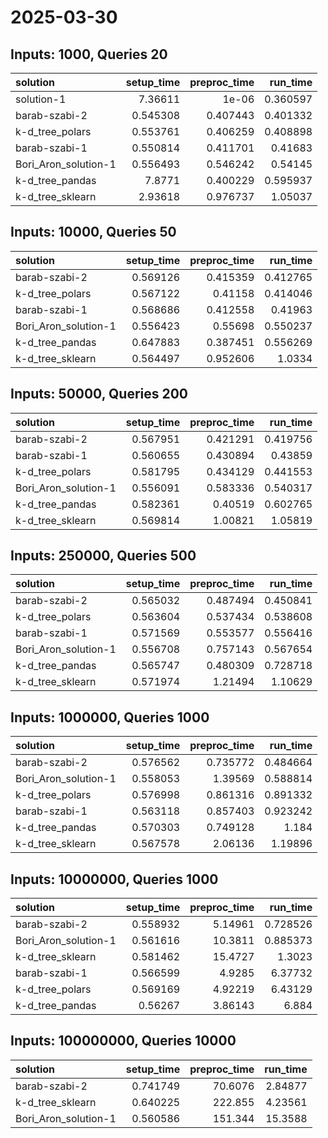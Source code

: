 # 2025-03-30

## Inputs: 1000, Queries 20

| solution             |   setup_time |   preproc_time |   run_time |
|:---------------------|-------------:|---------------:|-----------:|
| solution-1           |     7.36611  |       1e-06    |   0.360597 |
| barab-szabi-2        |     0.545308 |       0.407443 |   0.401332 |
| k-d_tree_polars      |     0.553761 |       0.406259 |   0.408898 |
| barab-szabi-1        |     0.550814 |       0.411701 |   0.41683  |
| Bori_Aron_solution-1 |     0.556493 |       0.546242 |   0.54145  |
| k-d_tree_pandas      |     7.8771   |       0.400229 |   0.595937 |
| k-d_tree_sklearn     |     2.93618  |       0.976737 |   1.05037  |

## Inputs: 10000, Queries 50

| solution             |   setup_time |   preproc_time |   run_time |
|:---------------------|-------------:|---------------:|-----------:|
| barab-szabi-2        |     0.569126 |       0.415359 |   0.412765 |
| k-d_tree_polars      |     0.567122 |       0.41158  |   0.414046 |
| barab-szabi-1        |     0.568686 |       0.412558 |   0.41963  |
| Bori_Aron_solution-1 |     0.556423 |       0.55698  |   0.550237 |
| k-d_tree_pandas      |     0.647883 |       0.387451 |   0.556269 |
| k-d_tree_sklearn     |     0.564497 |       0.952606 |   1.0334   |

## Inputs: 50000, Queries 200

| solution             |   setup_time |   preproc_time |   run_time |
|:---------------------|-------------:|---------------:|-----------:|
| barab-szabi-2        |     0.567951 |       0.421291 |   0.419756 |
| barab-szabi-1        |     0.560655 |       0.430894 |   0.43859  |
| k-d_tree_polars      |     0.581795 |       0.434129 |   0.441553 |
| Bori_Aron_solution-1 |     0.556091 |       0.583336 |   0.540317 |
| k-d_tree_pandas      |     0.582361 |       0.40519  |   0.602765 |
| k-d_tree_sklearn     |     0.569814 |       1.00821  |   1.05819  |

## Inputs: 250000, Queries 500

| solution             |   setup_time |   preproc_time |   run_time |
|:---------------------|-------------:|---------------:|-----------:|
| barab-szabi-2        |     0.565032 |       0.487494 |   0.450841 |
| k-d_tree_polars      |     0.563604 |       0.537434 |   0.538608 |
| barab-szabi-1        |     0.571569 |       0.553577 |   0.556416 |
| Bori_Aron_solution-1 |     0.556708 |       0.757143 |   0.567654 |
| k-d_tree_pandas      |     0.565747 |       0.480309 |   0.728718 |
| k-d_tree_sklearn     |     0.571974 |       1.21494  |   1.10629  |

## Inputs: 1000000, Queries 1000

| solution             |   setup_time |   preproc_time |   run_time |
|:---------------------|-------------:|---------------:|-----------:|
| barab-szabi-2        |     0.576562 |       0.735772 |   0.484664 |
| Bori_Aron_solution-1 |     0.558053 |       1.39569  |   0.588814 |
| k-d_tree_polars      |     0.576998 |       0.861316 |   0.891332 |
| barab-szabi-1        |     0.563118 |       0.857403 |   0.923242 |
| k-d_tree_pandas      |     0.570303 |       0.749128 |   1.184    |
| k-d_tree_sklearn     |     0.567578 |       2.06136  |   1.19896  |

## Inputs: 10000000, Queries 1000

| solution             |   setup_time |   preproc_time |   run_time |
|:---------------------|-------------:|---------------:|-----------:|
| barab-szabi-2        |     0.558932 |        5.14961 |   0.728526 |
| Bori_Aron_solution-1 |     0.561616 |       10.3811  |   0.885373 |
| k-d_tree_sklearn     |     0.581462 |       15.4727  |   1.3023   |
| barab-szabi-1        |     0.566599 |        4.9285  |   6.37732  |
| k-d_tree_polars      |     0.569169 |        4.92219 |   6.43129  |
| k-d_tree_pandas      |     0.56267  |        3.86143 |   6.884    |

## Inputs: 100000000, Queries 10000

| solution             |   setup_time |   preproc_time |   run_time |
|:---------------------|-------------:|---------------:|-----------:|
| barab-szabi-2        |     0.741749 |        70.6076 |    2.84877 |
| k-d_tree_sklearn     |     0.640225 |       222.855  |    4.23561 |
| Bori_Aron_solution-1 |     0.560586 |       151.344  |   15.3588  |